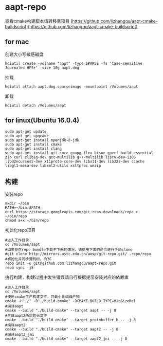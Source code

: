 # aapt-repo

查看cmake构建脚本请转移至项目 [https://github.com/lizhangqu/aapt-cmake-buildscript](https://github.com/lizhangqu/aapt-cmake-buildscript)

## for mac

创建大小写敏感磁盘

```
hdiutil create -volname "aapt" -type SPARSE -fs 'Case-sensitive Journaled HFS+' -size 10g aapt.dmg
```

挂载

```
hdiutil attach aapt.dmg.sparseimage -mountpoint /Volumes/aapt
```

卸载

```
hdiutil detach /Volumes/aapt
```

## for linux(Ubuntu 16.0.4)

```
sudo apt-get update
sudo apt-get upgrade
sudo apt-get install openjdk-8-jdk
sudo apt-get install cmake
sudo apt-get install clang
sudo apt-get install git-core gnupg flex bison gperf build-essential zip curl zlib1g-dev gcc-multilib g++-multilib libc6-dev-i386 lib32ncurses5-dev x11proto-core-dev libx11-dev lib32z-dev ccache libgl1-mesa-dev libxml2-utils xsltproc unzip
```

## 构建


安装repo

```
mkdir ~/bin
PATH=~/bin:$PATH
curl https://storage.googleapis.com/git-repo-downloads/repo > ~/bin/repo
chmod a+x ~/bin/repo
```

初始化repo项目

```
#进入工作目录
cd /Volumes/aapt
#如果存在repo bundle下载不下来的情况，请使用下面的命令进行手动clone
#git clone http://mirrors.ustc.edu.cn/aosp/git-repo.git/ .repo/repo
#初始化并同步源码树，约3G
repo init -u git@github.com:lizhangqu/aapt-repo.git
repo sync -j8
```

执行构建，构建过程中发生错误请自行根据提示安装对应的依赖库

```
#进入工作目录
cd /Volumes/aapt
#使用cmake生产构建文件，并最小化编译产物
cmake -H"./" -B"./build-cmake" -DCMAKE_BUILD_TYPE=MinSizeRel
#编译aapt
cmake --build "./build-cmake" --target aapt -- -j 8
#生成aapt2所需的头文件
cmake --build "./build-cmake" --target protobuffer_h -- -j 8
#编译aapt2
cmake --build "./build-cmake" --target aapt2 -- -j 8
#编译aapt2_jni
cmake --build "./build-cmake" --target aapt2_jni -- -j 8
```
